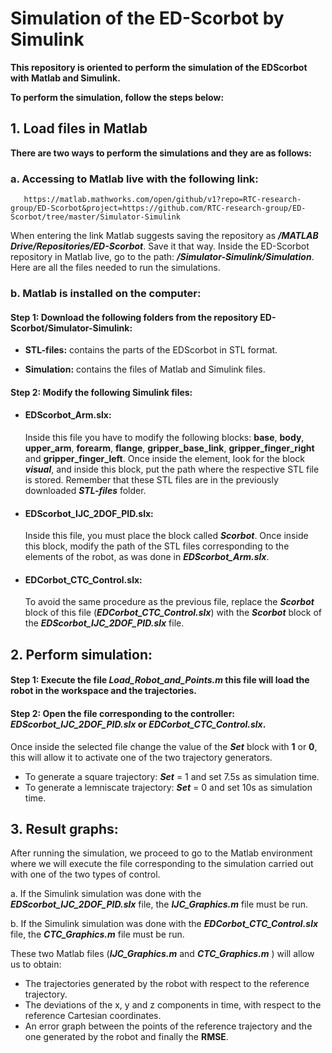 # Simulation of the ED-Scorbot by Simulink

**This repository is oriented to perform the simulation of the
EDScorbot with Matlab and Simulink.**

**To perform the simulation, follow the steps below:**

## 1. Load files in Matlab

   **There are two ways to perform the simulations and they are as follows:**

### a. Accessing to Matlab live with the following link:

       https://matlab.mathworks.com/open/github/v1?repo=RTC-research-group/ED-Scorbot&project=https://github.com/RTC-research-group/ED-Scorbot/tree/master/Simulator-Simulink 


When entering the link Matlab suggests saving the repository as 
***/MATLAB Drive/Repositories/ED-Scorbot***. Save it that way.
Inside the ED-Scorbot repository in Matlab live, go to the path: ***/Simulator-Simulink/Simulation***. Here are all the files needed to run the simulations.

### b. Matlab is installed on the computer: 
 #### Step 1: Download the following folders from the repository ED-Scorbot/Simulator-Simulink:
   
   - **STL-files:** contains the parts of the EDScorbot in STL format.
  
   - **Simulation:** contains the files of Matlab and Simulink files.
 #### Step 2: Modify the following Simulink files:

   - #### EDScorbot_Arm.slx: 
       Inside this file you have to modify the following blocks: **base**, **body**, **upper_arm**, **forearm**, **flange**, **gripper_base_link**, **gripper_finger_right** and **gripper_finger_left**. Once inside the element, look for the block ***visual***, and inside this block, put the path where the respective STL file is stored. Remember that these STL files are in the previously downloaded ***STL-files*** folder.
    
   - #### EDScorbot_IJC_2DOF_PID.slx:
      Inside this file, you must place the block called ***Scorbot***. Once inside this block, modify the path of the STL files corresponding to the elements of the robot, as was done in ***EDScorbot_Arm.slx***.
    
   - #### EDCorbot_CTC_Control.slx:
      To avoid the same procedure as the previous file, replace the ***Scorbot*** block of this file (***EDCorbot_CTC_Control.slx***) with the ***Scorbot*** block of the ***EDScorbot_IJC_2DOF_PID.slx*** file. 


## 2. Perform simulation:

#### Step 1: Execute the file ***Load_Robot_and_Points.m*** this file will load the robot in the workspace and the trajectories.

#### Step 2: Open the file corresponding to the controller: ***EDScorbot_IJC_2DOF_PID.slx*** or ***EDCorbot_CTC_Control.slx***.
Once inside the selected file change the value of the ***Set*** block with **1** or **0**, this will allow it to activate one of the two trajectory generators. 

- To generate a square trajectory: ***Set*** = 1 and set 7.5s as simulation time.
- To generate a lemniscate trajectory: ***Set*** = 0 and set 10s as simulation time.

## 3. Result graphs:
After running the simulation, we proceed to go to the Matlab environment where we will execute the file corresponding to the simulation carried out with one of the two types of control. 
      
a. If the Simulink simulation was done with the ***EDScorbot_IJC_2DOF_PID.slx*** file, the ***IJC_Graphics.m*** file must be run. 
      
b. If the Simulink simulation was done with the ***EDCorbot_CTC_Control.slx*** file, the ***CTC_Graphics.m*** file must be run.
      
These two Matlab files (***IJC_Graphics.m*** and ***CTC_Graphics.m*** ) will allow us to obtain: 
      
- The trajectories generated by the robot with respect to the reference trajectory.
- The deviations of the x, y and z components in time, with respect to the reference Cartesian coordinates.
- An error graph between the points of the reference trajectory and the one generated by the robot and finally the **RMSE**. 

